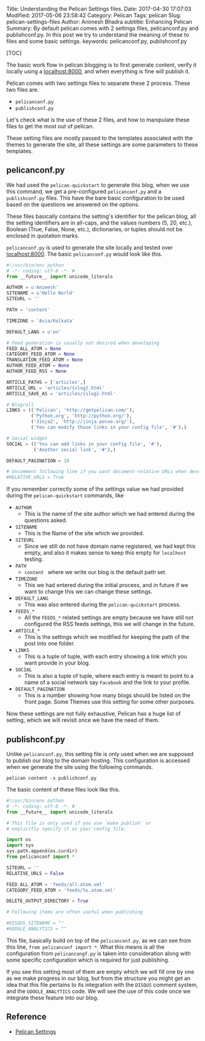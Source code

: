 Title: Understanding the Pelican Settings files.
Date: 2017-04-30 17:07:03
Modified: 2017-05-06 23:58:42
Category: Pelican
Tags: pelican
Slug: pelican-settings-files
Author: Animesh Bhadra
subtitle: Enhancing Pelican
Summary: By default pelican comes with 2 settings files, pelicanconf.py and publishconf.py. In this post we try to understand the meaning of these to files and some basic settings.
keywords: pelicanconf.py, publishconf.py

[TOC]

The basic work flow in pelican blogging is to first generate content, verify it locally using a [localhost:8000](http://localhost:8000/), and when everything is fine will publish it.

Pelican comes with two settings files to separate these 2 process. These two files are.

* `pelicanconf.py`
* `publishconf.py`

Let's check what is the use of these 2 files, and how to manipulate these files to get the most out of pelican.

These setting files are mostly passed to the templates associated with the themes to generate the site, all these settings are some parameters to these templates.

## pelicanconf.py ##

We had used the `pelican-quickstart` to generate this blog, when we use this command, we get a pre-configured `pelicanconf.py` and a `publishconf.py` files. This have the bare basic configuration to be used based on the questions we answered on the options.

These files basically contains the setting's identifier for the pelican blog, all the setting identifiers are in all-caps, and the values numbers (5, 20, etc.), Boolean (True, False, None, etc.), dictionaries, or tuples should not be enclosed in quotation marks.

`pelicanconf.py` is used to generate the site locally and tested over [localhost:8000](http://localhost:8000/). The basic `pelicanconf.py` would look like this.

````python
#!/usr/bin/env python
# -*- coding: utf-8 -*- #
from __future__ import unicode_literals

AUTHOR = u'Animesh'
SITENAME = u'Hello World'
SITEURL = ''

PATH = 'content'

TIMEZONE = 'Asia/Kolkata'

DEFAULT_LANG = u'en'

# Feed generation is usually not desired when developing
FEED_ALL_ATOM = None
CATEGORY_FEED_ATOM = None
TRANSLATION_FEED_ATOM = None
AUTHOR_FEED_ATOM = None
AUTHOR_FEED_RSS = None

ARTICLE_PATHS = ['articles',]
ARTICLE_URL = 'articles/{slug}.html'
ARTICLE_SAVE_AS = 'articles/{slug}.html'

# Blogroll
LINKS = (('Pelican', 'http://getpelican.com/'),
         ('Python.org', 'http://python.org/'),
         ('Jinja2', 'http://jinja.pocoo.org/'),
         ('You can modify those links in your config file', '#'),)

# Social widget
SOCIAL = (('You can add links in your config file', '#'),
          ('Another social link', '#'),)

DEFAULT_PAGINATION = 10

# Uncomment following line if you want document-relative URLs when developing
#RELATIVE_URLS = True

````

If you remember correctly some of the settings value we had provided during the `pelican-quickstart` commands, like

* `AUTHOR`
    - This is the name of the site author which we had entered during the questions asked.
* `SITENAME` 
    - This is the Name of the site which we provided.
* `SITEURL`
    - Since we still do not have domain name registered, we had kept this empty, and also it makes sense to keep this empty for `localhost` testing.
* `PATH`
    - `content ` where we write our blog is the default path set.
* `TIMEZONE`
    - This we had entered during the initial process, and in future if we want to change this we can change these settings.
* `DEFAULT_LANG`
    - This was also entered during the `pelican-quickstart` process.
* `FEEDS_*`
    - All the `FEEDS_*` related settings are empty because we have still not configured the RSS feeds settings, this we will change in the future.
* `ARTICLE_*`
    - This is the settings which we modified for keeping the path of the post into one folder.
* `LINKS`
    - This is a tuple of tuple, with each entry showing a link which you want provide in your blog.
* `SOCIAL`
    - This is also a tuple of tuple, where each entry is meant to point to a name of a social network say `Facebook` and the link to your profile.
* `DEFAULT_PAGINATION`
    - This is a number showing how many blogs should be listed on the front page. Some Themes use this setting for some other purposes.

Now these settings are not fully exhaustive, Pelican has a huge list of setting, which we will revisit once we have the need of them.


## publishconf.py ##

Unlike `pelicanconf.py`, this setting file is only used when we are supposed to publish our blog to the domain hosting. This configuration is accessed when we generate the site using the following commands.

````shell
pelican content -s publishconf.py
````

The basic content of these files look like this.

````python
#!/usr/bin/env python
# -*- coding: utf-8 -*- #
from __future__ import unicode_literals

# This file is only used if you use `make publish` or
# explicitly specify it as your config file.

import os
import sys
sys.path.append(os.curdir)
from pelicanconf import *

SITEURL = ''
RELATIVE_URLS = False

FEED_ALL_ATOM = 'feeds/all.atom.xml'
CATEGORY_FEED_ATOM = 'feeds/%s.atom.xml'

DELETE_OUTPUT_DIRECTORY = True

# Following items are often useful when publishing

#DISQUS_SITENAME = ""
#GOOGLE_ANALYTICS = ""

````

This file, basically build on top of the `pelicanconf.py`, as we can see from this line, `from pelicanconf import *`. What this means is all the configuration from `pelicancongf.py` is taken into consideration along with some specific configuration which is required for just publishing.

If you see this setting most of them are empty which we will fill one by one as we make progress in our blog, but from the structure you might get an idea that this file pertains to its integration with the `DISQUS` comment system, and the `GOOGLE_ANALYTICS` code. We will see the use of this code once we integrate these feature into our blog.

## Reference ##

* [Pelican Settings](http://docs.getpelican.com/en/stable/settings.html)
